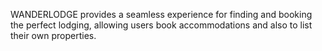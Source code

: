 WANDERLODGE provides a seamless experience for finding and booking the perfect lodging, allowing users book accommodations and also to list their own properties.
